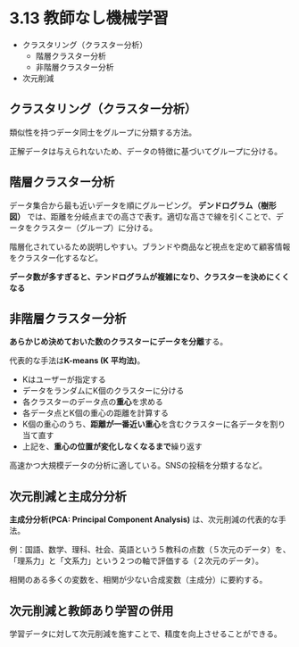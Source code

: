 <script type="text/javascript" async src="https://cdnjs.cloudflare.com/ajax/libs/mathjax/3.2.2/es5/tex-mml-chtml.min.js">
</script>
<script type="text/x-mathjax-config">
 MathJax.Hub.Config({
 tex2jax: {
 inlineMath: [['$', '$'] ],
 displayMath: [ ['$$','$$'], ["\\[","\\]"] ]
 }
 });
</script>

# 3.13 教師なし機械学習

- クラスタリング（クラスター分析）
  - 階層クラスター分析
  - 非階層クラスター分析
- 次元削減

## クラスタリング（クラスター分析）

類似性を持つデータ同士をグループに分類する方法。

正解データは与えられないため、データの特徴に基づいてグループに分ける。

## 階層クラスター分析

データ集合から最も近いデータを順にグルーピング。 **デンドログラム（樹形図）** では、距離を分岐点までの高さで表す。適切な高さで線を引くことで、データをクラスター（グループ）に分ける。

階層化されているため説明しやすい。ブランドや商品など視点を定めて顧客情報をクラスター化するなど。

**データ数が多すぎると、テンドログラムが複雑になり、クラスターを決めにくくなる**

## 非階層クラスター分析

**あらかじめ決めておいた数のクラスターにデータを分離**する。

代表的な手法は**K-means (K 平均法)**。

- Kはユーザーが指定する
- データをランダムにK個のクラスターに分ける
- 各クラスターのデータ点の**重心**を求める
- 各データ点とK個の重心の距離を計算する
- K個の重心のうち、**距離が一番近い重心**を含むクラスターに各データを割り当て直す
- 上記を、**重心の位置が変化しなくなるまで**繰り返す

高速かつ大規模データの分析に適している。SNSの投稿を分類するなど。

## 次元削減と主成分分析

**主成分分析(PCA: Principal Component Analysis)** は、次元削減の代表的な手法。

例：国語、数学、理科、社会、英語という５教科の点数（５次元のデータ）を、「理系力」と「文系力」という２つの軸で評価する（２次元のデータ）。

相関のある多くの変数を、相関が少ない合成変数（主成分）に要約する。

## 次元削減と教師あり学習の併用

学習データに対して次元削減を施すことで、精度を向上させることができる。

